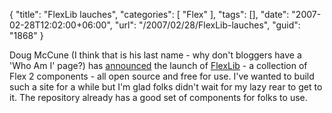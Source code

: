 {
	"title": "FlexLib lauches",
	"categories": [
		"Flex"
	],
	"tags": [],
	"date": "2007-02-28T12:02:00+06:00",
	"url": "/2007/02/28/FlexLib-lauches",
	"guid": "1868"
}

Doug McCune (I think that is his last name - why don't bloggers have a 'Who Am I' page?) has <a href="http://dougmccune.com/blog/2007/02/28/announcing-flexlib-open-source-flex-component-library/">announced</a> the launch of <a href="http://code.google.com/p/flexlib/">FlexLib</a> - a collection of Flex 2 components - all open source and free for use. I've wanted to build such a site for a while but I'm glad folks didn't wait for my lazy rear to get to it. The repository already has a good set of components for folks to use.